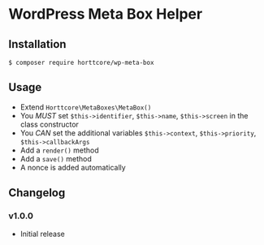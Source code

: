 # WordPress Meta Box Helper

## Installation

`$ composer require horttcore/wp-meta-box`

## Usage

* Extend `Horttcore\MetaBoxes\MetaBox()`
* You _MUST_ set `$this->identifier`, `$this->name`, `$this->screen` in the class constructor
* You _CAN_ set the additional variables `$this->context`, `$this->priority`, `$this->callbackArgs`
* Add a `render()` method
* Add a `save()` method
* A nonce is added automatically

## Changelog

### v1.0.0

* Initial release
